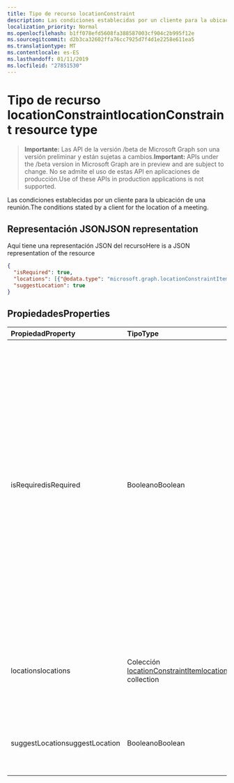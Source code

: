 ```yaml
---
title: Tipo de recurso locationConstraint
description: Las condiciones establecidas por un cliente para la ubicación de una reunión.
localization_priority: Normal
ms.openlocfilehash: b1ff078efd5608fa388587003cf904c2b995f12e
ms.sourcegitcommit: d2b3ca32602ffa76cc7925d7f4d1e2258e611ea5
ms.translationtype: MT
ms.contentlocale: es-ES
ms.lasthandoff: 01/11/2019
ms.locfileid: "27851530"
---
```

# <a name="locationconstraint-resource-type"></a><span data-ttu-id="c9136-103">Tipo de recurso locationConstraint</span><span class="sxs-lookup"><span data-stu-id="c9136-103">locationConstraint resource type</span></span>

> <span data-ttu-id="c9136-104">**Importante:** Las API de la versión /beta de Microsoft Graph son una versión preliminar y están sujetas a cambios.</span><span class="sxs-lookup"><span data-stu-id="c9136-104">**Important:** APIs under the /beta version in Microsoft Graph are in preview and are subject to change.</span></span> <span data-ttu-id="c9136-105">No se admite el uso de estas API en aplicaciones de producción.</span><span class="sxs-lookup"><span data-stu-id="c9136-105">Use of these APIs in production applications is not supported.</span></span>

<span data-ttu-id="c9136-106">Las condiciones establecidas por un cliente para la ubicación de una reunión.</span><span class="sxs-lookup"><span data-stu-id="c9136-106">The conditions stated by a client for the location of a meeting.</span></span>

## <a name="json-representation"></a><span data-ttu-id="c9136-107">Representación JSON</span><span class="sxs-lookup"><span data-stu-id="c9136-107">JSON representation</span></span>

<span data-ttu-id="c9136-108">Aquí tiene una representación JSON del recurso</span><span class="sxs-lookup"><span data-stu-id="c9136-108">Here is a JSON representation of the resource</span></span>

<!-- {
  "blockType": "resource",
  "optionalProperties": [

  ],
  "@odata.type": "microsoft.graph.locationconstraint"
}-->

```json
{
  "isRequired": true,
  "locations": [{"@odata.type": "microsoft.graph.locationConstraintItem"}],
  "suggestLocation": true
}

```
## <a name="properties"></a><span data-ttu-id="c9136-109">Propiedades</span><span class="sxs-lookup"><span data-stu-id="c9136-109">Properties</span></span>
| <span data-ttu-id="c9136-110">Propiedad</span><span class="sxs-lookup"><span data-stu-id="c9136-110">Property</span></span>     | <span data-ttu-id="c9136-111">Tipo</span><span class="sxs-lookup"><span data-stu-id="c9136-111">Type</span></span>   |<span data-ttu-id="c9136-112">Descripción</span><span class="sxs-lookup"><span data-stu-id="c9136-112">Description</span></span>|
|:---------------|:--------|:----------|
|<span data-ttu-id="c9136-113">isRequired</span><span class="sxs-lookup"><span data-stu-id="c9136-113">isRequired</span></span>|<span data-ttu-id="c9136-114">Booleano</span><span class="sxs-lookup"><span data-stu-id="c9136-114">Boolean</span></span>|<span data-ttu-id="c9136-p102">El cliente solicita que el servicio incluya en la respuesta una ubicación para la reunión. Si esto es verdadero y todos los recursos están ocupados, [findMeetingTimes](../api/user-findmeetingtimes.md) no devolverá ninguna sugerencia de fecha de reunión. Si esto es falso y todos los recursos están ocupados, **findMeetingTimes** buscará igual fechas de reunión sin ubicación.</span><span class="sxs-lookup"><span data-stu-id="c9136-p102">The client requests the service to include in the response a meeting location for the meeting. If this is true and all the resources are busy, [findMeetingTimes](../api/user-findmeetingtimes.md) will not return any meeting time suggestions. If this is false and all the resources are busy, **findMeetingTimes** would still look for meeting times without locations.</span></span> |
|<span data-ttu-id="c9136-118">locations</span><span class="sxs-lookup"><span data-stu-id="c9136-118">locations</span></span>|<span data-ttu-id="c9136-119">Colección [locationConstraintItem](locationconstraintitem.md)</span><span class="sxs-lookup"><span data-stu-id="c9136-119">[locationConstraintItem](locationconstraintitem.md) collection</span></span>|<span data-ttu-id="c9136-120">Información de restricciones para una o más ubicaciones que el cliente solicita para la reunión.</span><span class="sxs-lookup"><span data-stu-id="c9136-120">Constraint information for one or more locations that the client requests for the meeting.</span></span>|
|<span data-ttu-id="c9136-121">suggestLocation</span><span class="sxs-lookup"><span data-stu-id="c9136-121">suggestLocation</span></span>|<span data-ttu-id="c9136-122">Booleano</span><span class="sxs-lookup"><span data-stu-id="c9136-122">Boolean</span></span>|<span data-ttu-id="c9136-123">El cliente solicita al servicio que sugiera una o más ubicaciones de reunión.</span><span class="sxs-lookup"><span data-stu-id="c9136-123">The client requests the service to suggest one or more meeting locations.</span></span>|

<!-- uuid: 8fcb5dbc-d5aa-4681-8e31-b001d5168d79
2015-10-25 14:57:30 UTC -->
<!-- {
  "type": "#page.annotation",
  "description": "locationConstraint resource",
  "keywords": "",
  "section": "documentation",
  "tocPath": ""
}-->
